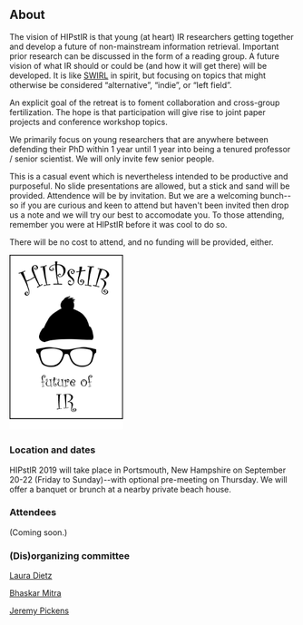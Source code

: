 ## About

The vision of HIPstIR is that young (at heart) IR researchers getting together and develop a future of non-mainstream information retrieval. Important prior research can be discussed in the form of a reading group. A future vision of what IR should or could be (and how it will get there) will be developed. It is like [SWIRL](https://sites.google.com/view/swirl3/home) in spirit, but focusing on topics that might otherwise be considered “alternative”, “indie”, or “left field”. 

An explicit goal of the retreat is to foment collaboration and cross-group fertilization. The hope is that participation will give rise to joint paper projects and conference workshop topics.  

We primarily focus on young researchers that are anywhere between defending their PhD within 1 year until 1 year into being a tenured professor / senior scientist. We will only invite few senior people.

This is a casual event which is nevertheless intended to be productive and purposeful. No slide presentations are allowed, but a stick and sand will be provided. Attendence will be by invitation. But we are a welcoming bunch--so if you are curious and keen to attend but haven't been invited then drop us a note and we will try our best to accomodate you. To those attending, remember you were at HIPstIR before it was cool to do so.

There will be no cost to attend, and no funding will be provided, either. 


<img src="hipstir-logo-2.png" alt="HIPstIR logo" width="200"/>


### Location and dates

HIPstIR 2019 will take place in Portsmouth, New Hampshire on September 20-22 (Friday to Sunday)--with optional pre-meeting on Thursday. We will offer a banquet or brunch at a nearby private beach house.


### Attendees
(Coming soon.)


### (Dis)organizing committee

[Laura Dietz](http://www.cs.unh.edu/~dietz/)

[Bhaskar Mitra](https://www.microsoft.com/en-us/research/people/bmitra/)

[Jeremy Pickens](https://catalystsecure.com/blog/author/jeremy-pickens/)
